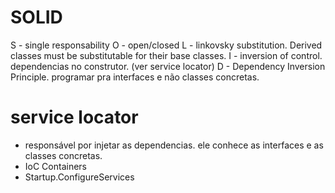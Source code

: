 # SOLID

S - single responsability
O - open/closed
L - linkovsky substitution. Derived classes must be substitutable for their base classes.
I - inversion of control. dependencias no construtor. (ver service locator)
D - Dependency Inversion Principle. programar pra interfaces e não classes concretas.

# service locator
- responsável por injetar as dependencias. ele conhece as interfaces e as classes concretas.
- IoC Containers
- Startup.ConfigureServices